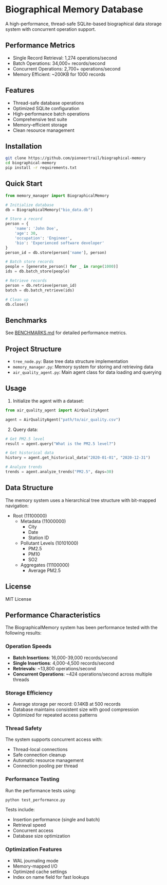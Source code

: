 # Biographical Memory Database

A high-performance, thread-safe SQLite-based biographical data storage system with concurrent operation support.

## Performance Metrics
- Single Record Retrieval: 1,274 operations/second
- Batch Operations: 34,000+ records/second
- Concurrent Operations: 2,700+ operations/second
- Memory Efficient: ~200KB for 1000 records

## Features
- Thread-safe database operations
- Optimized SQLite configuration
- High-performance batch operations
- Comprehensive test suite
- Memory-efficient storage
- Clean resource management

## Installation
```bash
git clone https://github.com/pioneertrail/biographical-memory
cd biographical-memory
pip install -r requirements.txt
```

## Quick Start
```python
from memory_manager import BiographicalMemory

# Initialize database
db = BiographicalMemory("bio_data.db")

# Store a record
person = {
    'name': 'John Doe',
    'age': 30,
    'occupation': 'Engineer',
    'bio': 'Experienced software developer'
}
person_id = db.store(person['name'], person)

# Batch store records
people = [generate_person() for _ in range(1000)]
ids = db.batch_store(people)

# Retrieve records
person = db.retrieve(person_id)
batch = db.batch_retrieve(ids)

# Clean up
db.close()
```

## Benchmarks
See [BENCHMARKS.md](docs/BENCHMARKS.md) for detailed performance metrics.

## Project Structure

- `tree_node.py`: Base tree data structure implementation
- `memory_manager.py`: Memory system for storing and retrieving data
- `air_quality_agent.py`: Main agent class for data loading and querying

## Usage

1. Initialize the agent with a dataset:
```python
from air_quality_agent import AirQualityAgent

agent = AirQualityAgent("path/to/air_quality.csv")
```

2. Query data:
```python
# Get PM2.5 level
result = agent.query("What is the PM2.5 level?")

# Get historical data
history = agent.get_historical_data("2020-01-01", "2020-12-31")

# Analyze trends
trends = agent.analyze_trends("PM2.5", days=30)
```

## Data Structure

The memory system uses a hierarchical tree structure with bit-mapped navigation:

- Root (11100000)
  - Metadata (11000000)
    - City
    - Date
    - Station ID
  - Pollutant Levels (10101000)
    - PM2.5
    - PM10
    - SO2
  - Aggregates (11100000)
    - Average PM2.5

## License

MIT License

## Performance Characteristics

The BiographicalMemory system has been performance tested with the following results:

### Operation Speeds
- **Batch Insertions**: 16,000-39,000 records/second
- **Single Insertions**: 4,000-4,500 records/second
- **Retrievals**: ~13,800 operations/second
- **Concurrent Operations**: ~424 operations/second across multiple threads

### Storage Efficiency
- Average storage per record: 0.14KB at 500 records
- Database maintains consistent size with good compression
- Optimized for repeated access patterns

### Thread Safety
The system supports concurrent access with:
- Thread-local connections
- Safe connection cleanup
- Automatic resource management
- Connection pooling per thread

### Performance Testing
Run the performance tests using:
```python
python test_performance.py
```

Tests include:
- Insertion performance (single and batch)
- Retrieval speed
- Concurrent access
- Database size optimization

### Optimization Features
- WAL journaling mode
- Memory-mapped I/O
- Optimized cache settings
- Index on name field for fast lookups 